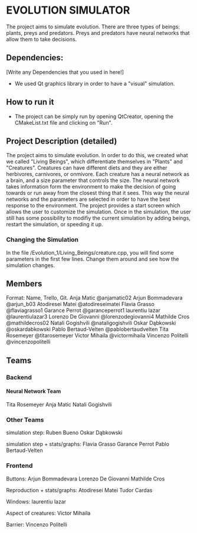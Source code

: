 # EVOLUTION SIMULATOR

The project aims to simulate evolution. 
There are three types of beings: plants, preys and predators. 
Preys and predators have neural networks that allow them to take decisions. 


## Dependencies:
[Write any Dependencies that you used in here!]
- We used Qt graphics library in order to have a "visual" simulation. 



## How to run it
- The project can be simply run by opening QtCreator, opening the CMakeList.txt file and clicking on "Run". 

## Project Description (detailed)
The project aims to simulate evolution. 
In order to do this, we created what we called "Living Beings", which 
differentiate themselves in "Plants" and "Creatures".
Creatures can have different diets and they are either herbivores, carnivores, or onmivore. 
Each creature has a neural network as a brain, and a size parameter that controls the size. The neural network takes information form the environment to make the decision of going towards or run away from the closest thing that it sees. 
This way the neural networks and the parameters are selected in order to have the best response to the environment. 
The project provides a start screen which allows the user to customize the simulation. Once in the simulation, the user still has some possibility to modifiy the current simulation by adding beings, restart the simulation, or speeding it up. 


### Changing the Simulation
In the file /Evolution_1/Living_Beings/creature.cpp, you will find some parameters in the first few lines. Change them around and see how the simulation changes. 



## Members
Format: Name, Trello, Git.
Anja Matic 
@anjamatic02
Arjun Bommadevara
@arjun_b03
Atodiresei Matei
@atodireseimatei
Flavia Grasso
@flaviagrasso1
Garance Perrot
@garanceperrot1
laurentiu lazar
@laurentiulazar3
Lorenzo De Giovanni
@lorenzodegiovanni4
Mathilde Cros
@mathildecros02
Natali Gogishvili
@nataligogishvili
Oskar Dąbkowski
@oskardabkowski
Pablo Bertaud-Velten
@pablobertaudvelten
Tita Rosemeyer
@titarosemeyer
Victor Mihaila
@victormihaila
Vincenzo Politelli
@vincenzopolitelli

## Teams

### Backend

#### Neural Network Team
Tita Rosemeyer
Anja Matic 
Natali Gogishvili

### Other Teams 
simulation step:
Ruben Bueno
Oskar Dąbkowski

simulation step + stats/graphs:
Flavia Grasso
Garance Perrot
Pablo Bertaud-Velten

### Frontend
Buttons:
Arjun Bommadevara
Lorenzo De Giovanni
Mathilde Cros

Reproduction + stats/graphs:
Atodiresei Matei
Tudor Cardas

Windows:
laurentiu lazar

Aspect of creatures:
Victor Mihaila

Barrier:
Vincenzo Politelli

